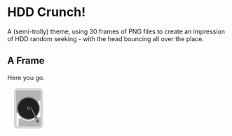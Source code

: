 HDD Crunch!
===========

A (semi-trolly) theme, using 30 frames of PNG files to create an impression of
HDD random seeking - with the head bouncing all over the place.

A Frame
-------

Here you go.

![a-frame](throbber-0001.png)
